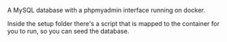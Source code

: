 A MySQL database with a phpmyadmin interface running on docker.

Inside the setup folder there's a script that is mapped to the container for you to run, so you can seed the database.
